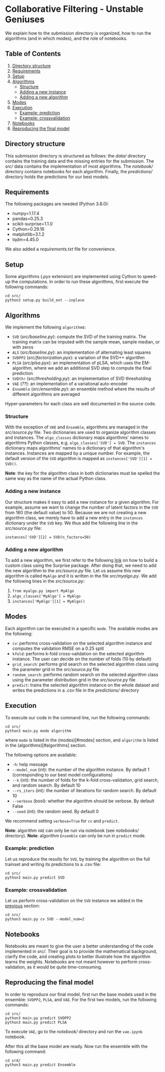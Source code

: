 # Collaborative Filtering - Unstable Geniuses

We explain how to the submission directory is organized, how to run the algorithms (and in which modes), and the role of notebooks.

## Table of Contents

1. [Directory structure](#directory-structure)
2. [Requirements](#requirements)
3. [Setup](#setup)
4. [Algorithms](#algorithms)
    * [Structure](#structure)
    * [Adding a new instance](#adding-a-new-instance)
    * [Adding a new algorithm](#adding-a-new-algorithm)
5. [Modes](#modes)
6. [Execution](#execution)
    * [Example: prediction](#example-prediction)
    * [Example: crossvalidation](#example-crossvalidation)
7. [Notebooks](#notebooks)
8. [Reproducing the final model](#reproducing-the-final-model)

## Directory structure

This submission directory is structured as follows: the *data/* directory contains the training data and the missing entries for the submission. The *src/* data contains the implementation of most algorithms. The *notebook/* directory contains notebooks for each algorithm. Finally, the *predictions/* directory holds the predictions for our best models.

## Requirements

The following packages are needed (Python 3.8.0):

+ numpy=1.17.4
+ pandas=0.25.3
+ scikit-surprise=1.1.0
+ Cython=0.29.16
+ matplotlib=3.1.2
+ tqdm=4.45.0

We also added a *requirements.txt* file for convenience.

## Setup

Some algorithms (*.pyx* extension) are implemented using Cython to speed-up the computations. In order to run these algorithms, first execute the following commands:

```
cd src/
python3 setup.py build_ext --inplace
```

## Algorithms

We implement the following `algorithm`s:

+ `SVD` (*src/baseline.py*): compute the SVD of the training matrix. The training matrix can be imputed with the sample mean, sample median, or with zeros
+ `ALS` (*src/baseline.py*): an implementation of alternating least squares
+ `SVDPP2` (*src/factorization.pyx*): a variation of the SVD++ algorithm
+ `PLSA` (*src/plsa.pyx*): an implementation of pLSA, which uses the EM-algorithm, where we add an additional SVD step to compute the final prediction
+ `SVDthr` (*src/thresholding.py*): an implementation of SVD thresholding
+ `VAE` (*??*): an implementation of a variational auto-encoder
+ `Ensemble` (*src/ensemble.py*): an ensemble method where the results of different algorithms are averaged

Hyper-parameters for each class are well documented in the source code.

### Structure

With the exception of `VAE` and `Ensemble`, algorithms are managed in the *src/source.py* file. Two dictionaries are used to organize algorithm classes and instances. The `algo_classes` dictionary maps algorithms' names to algorithms Python classes, e.g. `algo_classes['SVD'] = SVD`. The `instances` dictionary maps algorithms' names to a dictionary of that algorithm's instances. Instances are mapped by a unique number. For example, the default version of the `SVD` algorithm is mapped as `instances['SVD'][1] = SVD()`.

**Note**: the key for the algorithm class in both dictionaries must be spelled the same way as the name of the actual Python class.

### Adding a new instance

Our structure makes it easy to add a new instance for a given algorithm.
For example, assume we want to change the number of latent factors in the `SVD` from 160 (the default value) to 50. Because we are not creating a new algorithm class, we merely have to add a new entry in the `instances` dictionary under the `SVD` key. We thus add the following line in the *src/source.py* file:

```
instances['SVD'][2] = SVD(n_factors=50)
```

### Adding a new algorithm

To add a new algorithm, we first refer to the following [link](https://surprise.readthedocs.io/en/stable/building_custom_algo.html) on how to build a custom class using the Surprise package.
After doing that, we need to add the new algorithm to the *src/source.py* file. Let us assume this new algorithm is called `MyAlgo` and it is written in the file *src/myalgo.py*. We add the following lines in the *src/source.py*:

1. `from myalgo.py import MyAlgo`
2. `algo_classes['MyAlgo'] = MyAlgo`
3. `instances['MyAlgo'][1] = MyAlgo()`

## Modes

Each algorithm can be executed in a specific `mode`. The available modes are the following:

+ `cv`: performs cross-validation on the selected algorithm instance and computes the validation RMSE on a 0.25 split
+ `kfold`: performs k-fold cross-validation on the selected algorithm instance. The user can decide on the number of folds (10 by default)
+ `grid_search`: performs grid search on the selected algorithm class using the parameter grid in the *src/source.py* file
+ `random_search`: performs random search on the selected algorithm class using the parameter distribution grid in the *src/source.py* file
+ `predict`: trains the selected algorithm instance on the whole dataset and writes the predictions in a *.csv* file in the *predictions/* directory

## Execution

To execute our code in the command line, run the following commands:

```
cd src/
python3 main.py mode algorithm
```

where `mode` is listed in the (modes)[#modes] section, and `algorithm` is listed in the (algorithms)[#algorithms] section.

The following options are available:

+ `-h`: help message
+ `--model_num` (int): the number of the algorithm instance. By default 1 (corresponding to our best model configurations)
+ `--k` (int): the number of folds for the k-fold cross-validation, grid search, and random search. By default 10
+ `--rs_iters` (int): the number of iterations for random search. By default 10
+ `--verbose` (bool): whether the algorithm should be verbose. By default False
+ `--seed` (int): the random seed. By default 0

We recommend setting `verbose=True` for `cv` and `predict`.

**Note**: algorithm `VAE` can only be run via notebook (see *notebooks/* directory).
**Note**: algorithm `Ensemble` can only be run in `predict` mode.

### Example: prediction

Let us reproduce the results for `SVD`, by training the algorithm on the full trainset and writing its predictions to a *.csv* file:

```
cd src/
python3 main.py predict SVD
```

### Example: crossvalidation

Let us perform cross-validation on the `SVD` instance we added in the [previous](#adding-a-new-instance) section:

```
cd src/
python3 main.py cv SVD --model_num=2
```

## Notebooks

Notebooks are meant to give the user a better understanding of the code implemented in *src/*. Their goal is to provide the mathematical background, clarify the code, and creating plots to better illustrate how the algorithm learns the weights.
Notebooks are not meant however to perform cross-validation, as it would be quite time-consuming.

## Reproducing the final model

In order to reproduce our final model, first run the base models used in the ensemble: `SVDPP2`, `PLSA`, and `VAE`. For the first two models, run the following commands:

```
cd src/
python3 main.py predict SVDPP2
python3 main.py predict PLSA
```

To execute `VAE`, go to the *notebook/* directory and run the `vae.ipynb` notebook.

After this all the base model are ready. Now run the ensemble with the following command:

```
cd srd/
python3 main.py predict Ensemble
```
